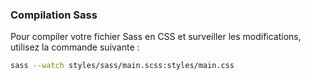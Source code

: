 ### Compilation Sass

Pour compiler votre fichier Sass en CSS et surveiller les modifications, utilisez la commande suivante :

```bash
sass --watch styles/sass/main.scss:styles/main.css
```
